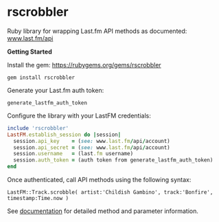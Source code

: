 # rscrobbler
Ruby library for wrapping Last.fm API methods as documented: www.last.fm/api

**Getting Started**

Install the gem: https://rubygems.org/gems/rscrobbler

``` gem install rscrobbler ```

Generate your Last.fm auth token:

``` generate_lastfm_auth_token ```


Configure the library with your LastFM credentials:

```ruby
include 'rscrobbler'
LastFM.establish_session do |session|
  session.api_key    = (see: www.last.fm/api/account)
  session.api_secret = (see: www.last.fm/api/account)
  session.username   = (last.fm username)
  session.auth_token = (auth token from generate_lastfm_auth_token)
end
```

Once authenticated, call API methods using the following syntax:

```LastFM::Track.scrobble( artist:'Childish Gambino', track:'Bonfire', timestamp:Time.now )```

See [documentation](http://rubydoc.info/gems/rscrobbler/frames) for detailed method and parameter information.